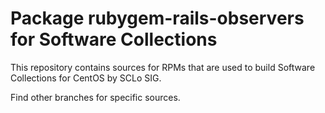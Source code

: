 # Package rubygem-rails-observers for Software Collections

This repository contains sources for RPMs that are used
to build Software Collections for CentOS by SCLo SIG.

Find other branches for specific sources.
